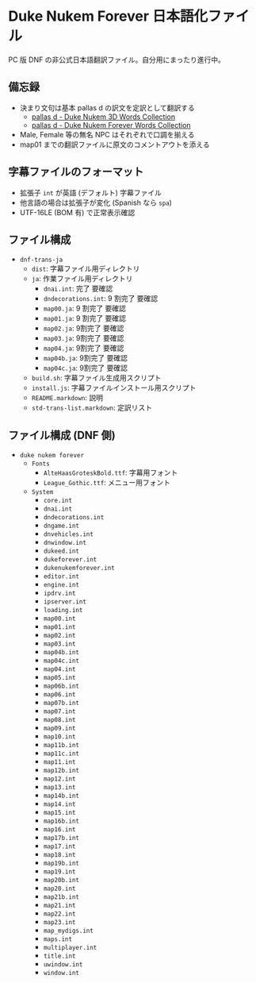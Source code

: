 Duke Nukem Forever 日本語化ファイル
===================================

PC 版 DNF の非公式日本語翻訳ファイル。自分用にまったり進行中。

備忘録
------

* 決まり文句は基本 pallas d の訳文を定訳として翻訳する
    * [pallas d - Duke Nukem 3D Words Collection](http://web.archive.org/http://park3.wakwak.com/~pallas_d/duke/d3dwords/index.html)
    * [pallas d - Duke Nukem Forever Words Collection](http://web.archive.org/http://park3.wakwak.com/~pallas_d/duke/dnfwords/index.html)
* Male, Female 等の無名 NPC はそれぞれで口調を揃える
* map01 までの翻訳ファイルに原文のコメントアウトを添える

字幕ファイルのフォーマット
--------------------------

* 拡張子 `int` が英語 (デフォルト) 字幕ファイル
* 他言語の場合は拡張子が変化 (Spanish なら `spa`)
* UTF-16LE (BOM 有) で正常表示確認

ファイル構成
------------

* `dnf-trans-ja`
    * `dist`: 字幕ファイル用ディレクトリ
    * `ja`: 作業ファイル用ディレクトリ
        * `dnai.int`: 完了 要確認
        * `dndecorations.int`: 9 割完了 要確認
        * `map00.ja`: 9 割完了 要確認
        * `map01.ja`: 9 割完了 要確認
        * `map02.ja`: 9割完了 要確認
        * `map03.ja`: 9割完了 要確認
        * `map04.ja`: 9割完了 要確認
        * `map04b.ja`: 9割完了 要確認
        * `map04c.ja`: 9割完了 要確認
    * `build.sh`: 字幕ファイル生成用スクリプト
    * `install.js`: 字幕ファイルインストール用スクリプト
    * `README.markdown`: 説明
    * `std-trans-list.markdown`: 定訳リスト

ファイル構成 (DNF 側)
---------------------

* `duke nukem forever`
    * `Fonts`
        * `AlteHaasGroteskBold.ttf`: 字幕用フォント
        * `League_Gothic.ttf`: メニュー用フォント
    * `System`
        * `core.int`
        * `dnai.int`
        * `dndecorations.int`
        * `dngame.int`
        * `dnvehicles.int`
        * `dnwindow.int`
        * `dukeed.int`
        * `dukeforever.int`
        * `dukenukemforever.int`
        * `editor.int`
        * `engine.int`
        * `ipdrv.int`
        * `ipserver.int`
        * `loading.int`
        * `map00.int`
        * `map01.int`
        * `map02.int`
        * `map03.int`
        * `map04b.int`
        * `map04c.int`
        * `map04.int`
        * `map05.int`
        * `map06b.int`
        * `map06.int`
        * `map07b.int`
        * `map07.int`
        * `map08.int`
        * `map09.int`
        * `map10.int`
        * `map11b.int`
        * `map11c.int`
        * `map11.int`
        * `map12b.int`
        * `map12.int`
        * `map13.int`
        * `map14b.int`
        * `map14.int`
        * `map15.int`
        * `map16b.int`
        * `map16.int`
        * `map17b.int`
        * `map17.int`
        * `map18.int`
        * `map19b.int`
        * `map19.int`
        * `map20b.int`
        * `map20.int`
        * `map21b.int`
        * `map21.int`
        * `map22.int`
        * `map23.int`
        * `map_mydigs.int`
        * `maps.int`
        * `multiplayer.int`
        * `title.int`
        * `uwindow.int`
        * `window.int`

